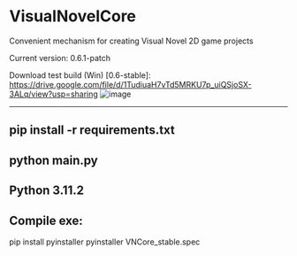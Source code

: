 # VisualNovelCore
Convenient mechanism for creating Visual Novel 2D game projects

Current version: 0.6.1-patch

Download test build (Win) [0.6-stable]: https://drive.google.com/file/d/1TudiuaH7vTd5MRKU7p_uiQSjoSX-3ALq/view?usp=sharing
![image](https://user-images.githubusercontent.com/32211521/231502590-1c1b608c-1bac-4b3c-9c04-3cdf0ae7415b.png)


---
pip install -r requirements.txt
---
python main.py
---
Python 3.11.2
---

Compile exe:
---
pip install pyinstaller
pyinstaller VNCore_stable.spec
